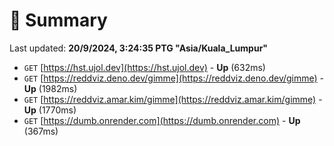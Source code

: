 # 📖 Summary
Last updated: **20/9/2024, 3:24:35 PTG "Asia/Kuala_Lumpur"**

- `GET` [https://hst.ujol.dev](https://hst.ujol.dev) - **Up** (632ms)
- `GET` [https://reddviz.deno.dev/gimme](https://reddviz.deno.dev/gimme) - **Up** (1982ms)
- `GET` [https://reddviz.amar.kim/gimme](https://reddviz.amar.kim/gimme) - **Up** (1770ms)
- `GET` [https://dumb.onrender.com](https://dumb.onrender.com) - **Up** (367ms)
